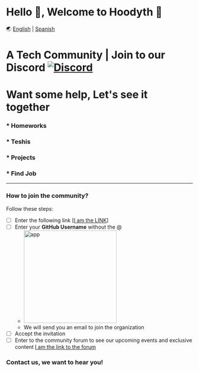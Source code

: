 # Hello 👋, Welcome to Hoodyth 🚀

🌏 [English](https://github.com/hoodyth/.github/blob/main/profile/README.en.md) | [Spanish](https://github.com/hoodyth/.github/blob/main/profile/README.md)

# A Tech Community | Join to our Discord <a href="https://discord.gg/VJe9gqEZ">![Discord](https://img.shields.io/badge/Discord-7289DA?style=flat-square&logo=discord&logoColor=white)</a>

# Want some help, Let's see it together
### * Homeworks
### * Teshis
### * Projects
### * Find Job

<hr>

### How to join the community?


Follow these steps:

- [ ] Enter the following link <a href="https://hoodyth.herokuapp.com/" target="_blank">[I am the LINK]</a> 
- [ ] Enter your **GitHub Username** without the @
    - <a href="https://hoodyth.herokuapp.com/" target="_blank"><img width="250" alt="app" src="https://user-images.githubusercontent.com/23409026/195025721-907a0c80-e7e7-4389-9ed5-10f1eabb714e.png"></a>
    - We will send you an email to join the organization
- [ ] Accept the invitation
- [ ] Enter to the community forum to see our upcoming events and exclusive content [I am the link to the forum](https://github.com/orgs/hoodyth/discussions)

### Contact us, we want to hear you!
